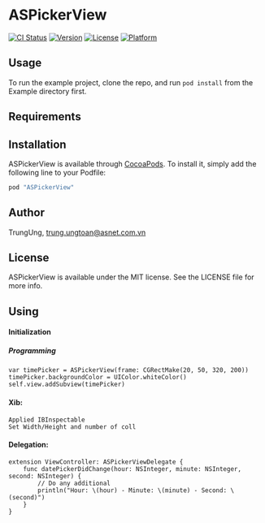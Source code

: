 # ASPickerView

[![CI Status](http://img.shields.io/travis/TrungUng/ASPickerView.svg?style=flat)](https://travis-ci.org/TrungUng/ASPickerView)
[![Version](https://img.shields.io/cocoapods/v/ASPickerView.svg?style=flat)](http://cocoapods.org/pods/ASPickerView)
[![License](https://img.shields.io/cocoapods/l/ASPickerView.svg?style=flat)](http://cocoapods.org/pods/ASPickerView)
[![Platform](https://img.shields.io/cocoapods/p/ASPickerView.svg?style=flat)](http://cocoapods.org/pods/ASPickerView)

## Usage

To run the example project, clone the repo, and run `pod install` from the Example directory first.

## Requirements

## Installation

ASPickerView is available through [CocoaPods](http://cocoapods.org). To install
it, simply add the following line to your Podfile:

```ruby
pod "ASPickerView"
```

## Author

TrungUng, trung.ungtoan@asnet.com.vn

## License

ASPickerView is available under the MIT license. See the LICENSE file for more info.

## Using
#### Initialization
#####	Programming

	var timePicker = ASPickerView(frame: CGRectMake(20, 50, 320, 200))
    timePicker.backgroundColor = UIColor.whiteColor()
    self.view.addSubview(timePicker)

####	Xib: 

	Applied IBInspectable
	Set Width/Height and number of coll

	
####	Delegation:
```
extension ViewController: ASPickerViewDelegate {
	func datePickerDidChange(hour: NSInteger, minute: NSInteger, second: NSInteger) {
		// Do any additional
		println("Hour: \(hour) - Minute: \(minute) - Second: \(second)")
	}
}
```